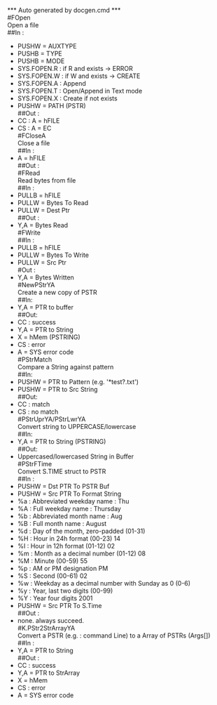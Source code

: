 *** Auto generated by docgen.cmd ***  
#FOpen  
Open a file  
##In :  
+ PUSHW = AUXTYPE  
+ PUSHB = TYPE  
+ PUSHB = MODE  
 + SYS.FOPEN.R	 : if R and exists -> ERROR  
 + SYS.FOPEN.W	 : if W and exists -> CREATE  
 + SYS.FOPEN.A	 : Append  
 + SYS.FOPEN.T	 : Open/Append in Text mode  
 + SYS.FOPEN.X	 : Create if not exists  
+ PUSHW = PATH (PSTR)  
##Out :   
+ CC : A = hFILE  
+ CS : A = EC  
#FCloseA  
Close a file  
##In :  
+ A = hFILE  
##Out :  
#FRead  
Read bytes from file  
##In :  
+ PULLB = hFILE  
+ PULLW = Bytes To Read  
+ PULLW = Dest Ptr  
##Out :  
+ Y,A = Bytes Read  
#FWrite  
##In :  
+ PULLB = hFILE  
+ PULLW = Bytes To Write  
+ PULLW = Src Ptr  
#Out :  
+ Y,A = Bytes Written  
#NewPStrYA  
Create a new copy of PSTR  
##In:  
+ Y,A = PTR to buffer  
##Out:  
+ CC : success   
 + Y,A = PTR to String  
 + X = hMem (PSTRING)  
+ CS : error  
 + A = SYS error code  
#PStrMatch  
Compare a String against pattern  
##In:   
 + PUSHW = PTR to Pattern (e.g. '*test?.txt')  
 + PUSHW = PTR to Src String   
##Out:   
 + CC : match  
 + CS : no match  
#PStrUprYA/PStrLwrYA  
Convert string to UPPERCASE/lowercase  
##In:  
 + Y,A = PTR to String (PSTRING)  
##Out:  
 + Uppercased/lowercased String in Buffer  
#PStrFTime  
Convert S.TIME struct to PSTR  
##In :   
+ PUSHW = Dst PTR To PSTR Buf  
+ PUSHW = Src PTR To Format String  
 + %a : Abbreviated weekday name : Thu  
 + %A : Full weekday name : Thursday   
 + %b : Abbreviated month name : Aug   
 + %B : Full month name : August   
 + %d : Day of the month, zero-padded (01-31)  
 + %H : Hour in 24h format (00-23) 14   
 + %I : Hour in 12h format (01-12) 02   
 + %m : Month as a decimal number (01-12) 08   
 + %M : Minute (00-59) 55   
 + %p : AM or PM designation PM   
 + %S : Second (00-61) 02   
 + %w : Weekday as a decimal number with Sunday as 0 (0-6)   
 + %y : Year, last two digits (00-99)  
 + %Y : Year four digits 2001   
+ PUSHW = Src PTR To S.Time  
##Out :  
 + none. always succeed.  
#K.PStr2StrArrayYA  
Convert a PSTR (e.g. : command Line) to a Array of PSTRs (Args[])  
##In :   
+ Y,A = PTR to String  
##Out :  
+ CC : success  
 + Y,A = PTR to StrArray  
 + X = hMem  
+ CS : error  
 + A = SYS error code  
